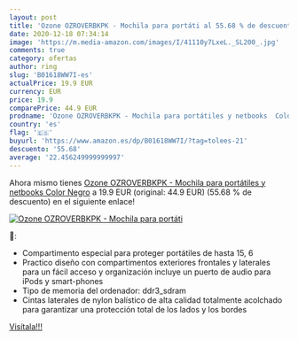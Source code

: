 ```yaml
---
layout: post
title: 'Ozone OZROVERBKPK - Mochila para portáti al 55.68 % de descuento'
date: 2020-12-18 07:34:14
image: 'https://m.media-amazon.com/images/I/41110y7LxeL._SL200_.jpg'
comments: true
category: ofertas
author: ring
slug: 'B01618WW7I-es'
actualPrice: 19.9 EUR
currency: EUR
price: 19.9
comparePrice: 44.9 EUR
prodname: 'Ozone OZROVERBKPK - Mochila para portátiles y netbooks  Color Negro'
country: 'es'
flag: '🇪🇸'
buyurl: 'https://www.amazon.es/dp/B01618WW7I/?tag=tolees-21'
descuento: '55.68'
average: '22.456249999999997'
---
```


Ahora mismo tienes [Ozone OZROVERBKPK - Mochila para portátiles y netbooks  Color Negro](https://www.amazon.es/dp/B01618WW7I/?tag=tolees-21) a 19.9 EUR (original: 44.9 EUR) (55.68 %  de descuento) en el siguiente enlace!

[![Ozone OZROVERBKPK - Mochila para portáti](https://m.media-amazon.com/images/I/41110y7LxeL._SL200_.jpg)](https://www.amazon.es/dp/B01618WW7I/?tag=tolees-21)

🔎:

- Compartimento especial para proteger portátiles de hasta 15, 6
- Practico diseño con compartimentos exteriores frontales y laterales para un fácil acceso y organización incluye un puerto de audio para iPods y smart-phones
- Tipo de memoria del ordenador: ddr3_sdram
- Cintas laterales de nylon balístico de alta calidad totalmente acolchado para garantizar una protección total de los lados y los bordes

[Visítala!!!](https://www.amazon.es/dp/B01618WW7I/?tag=tolees-21)
